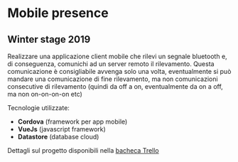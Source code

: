 # Mobile presence
## Winter stage 2019

Realizzare una applicazione client mobile che rilevi un segnale
bluetooth e, di conseguenza, comunichi ad un server remoto il
rilevamento. Questa comunicazione è consigliabile avvenga solo una
volta, eventualmente si può mandare una comunicazione di fine
rilevamento, ma non comunicazioni consecutive di rilevamento (quindi
da off a on, eventualmente da on a off, ma non on-on-on-on etc)

Tecnologie utilizzate:
- <a href='https://cordova.apache.org/' target='_blank' style='text-decoration: none; color: inherit; font-weight: bold;'>Cordova</a> (framework per app mobile)
- <a href='https://vuejs.org/' target='_blank' style='text-decoration: none; color: inherit; font-weight: bold;'>VueJs</a> (javascript framework)
- <a href='https://cloud.google.com/datastore/' target='_blank' style='text-decoration: none; color: inherit; font-weight: bold;'>Datastore</a> (database cloud)

Dettagli sul progetto disponibili nella <a href='https://trello.com/invite/b/3XH7xA09/e392d7de50cd1f6e1953e12ea8fdf0bb/moblie-presence' target='_blank'>bacheca Trello</a>
